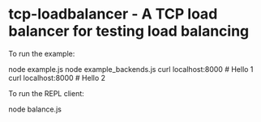 # tcp-loadbalancer - A TCP load balancer for testing load balancing

To run the example:

  node example.js
  node example_backends.js
  curl localhost:8000 # Hello 1
  curl localhost:8000 # Hello 2

To run the REPL client:

  node balance.js

